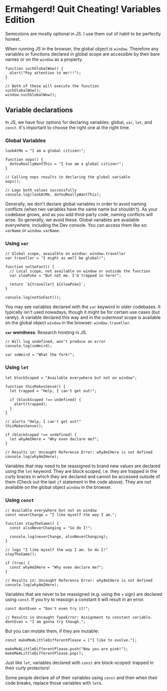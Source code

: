 # Ermahgerd! Quit Cheating! Variables Edition

Semicolons are mostly optional in JS. I use them out of habit to be perfectly honest.

When running JS in the browser, the global object is `window`. Therefore any variables or functions declared in global scope are accessible by their bare names or on the `window` as a property.

```
function suchGlobalWow() {
  alert("Pay attention to me!!!");
}

// Both of these will execute the function
suchGlobalWow();
window.suchGlobalWow();
```

## Variable declarations

In JS, we have four options for declaring variables: global, `var`, `let`, and `const`. It's important to choose the right one at the right time.

### Global Variables

```
lookAtMe = "I am a global citizen!";

function oops() {
  doYouReallyWantThis = "I too am a global citizen!";
}

// Calling oops results in declaring the global variable
oops();

// Logs both values successfully
console.log(lookAtMe, doYouReallyWantThis);
```

Generally, we don't declare global variables in order to avoid naming conflicts (when two variables have the same name but shouldn't). As your codebase grows, and as you add third-party code, naming conflicts  will arise. So generally, we avoid these. Global variables are available everywhere, including the Dev console. You can access them like so: `varName` or `window.varName`.

### Using `var`

```
// Global scope, avaialble on window: window.traveller
var traveller = "I might as well be global!";

function notSoFast() {
  // Local scope, not available on window or outside the function
  var slowPoke = "But not me. I'm trapped in here!";

  return `${traveller} ${slowPoke}`;
}

console.log(notSoFast());
```

You may see variables declared with the `var` keyword in older codebases. It typically isn't used nowadays, though it might be for certain use cases (but rarely). A variable declared this way and in the outermost scope is available on the global object `window` in the browser: `window.traveller`. 

**`var` weirdness**: Research hoisting in JS.

```
// Will log undefined, won't produce an error
console.log(soWeird);

var soWeird = "What the fork!";
```

### Using `let`

```
let blockScoped = "Available everywhere but not on window";

function thisMakesSense() {
  let trapped = "Help, I can't get out!";

  if (blockScoped !== undefined) {
    alert(trapped);
  }
}

// alerts "Help, I can't get out!"
thisMakesSense();

if (blockScoped !== undefined) {
  let whyAmIHere = "Why even declare me?";
}

// Results in: Uncaught Reference Error: whyAmIHere is not defined
console.log(whyAmIHere);
```

Variables that may need to be reassigned to brand new values are declared using the `let` keyword. They are block scoped, i.e. they are trapped in the curly braces in which they are declared and cannot be accessed outside of them (Check out the last `if` statement in the code above). They are not available on the global object `window` in the browser.

### Using `const`

```
// Available everywhere but not on window
const neverChange = "I like myself the way I am.";

function stayTheSame() {
  const alsoNeverChanging = "So do I!";

  console.log(neverChange, alsoNeverChanging);
}

// logs "I like myself the way I am. So do I!"
stayTheSame();

if (true) {
  const whyAmIHere = "Why even declare me?";
}

// Results in: Uncaught Reference Error: whyAmIHere is not defined
console.log(whyAmIHere);
```

Variables that are never to be reassigned (e.g. using the `=` sign) are declared using `const`. If you try to reassign a constant it will result in an error.

```
const dontEven = "Don't even try it!";

// Results in Uncaught TypeError: Assignment to constant variable.
dontEven = "I am gonna try though.";
```

But you can mutate them, if they are mutable:

```
const makeMeALittleDifferentPlease = ["I like to evolve."];

makeMeALittleDifferentPlease.push("Now you are pink!");
makeMeALittleDifferentPlease.pop();
```

Just like `let`, variables declared with `const` are block-scoped: trapped in their curly protectors!

Some people declare all of their variables using `const` and then when their code breaks, replace those variables with `let`s.
